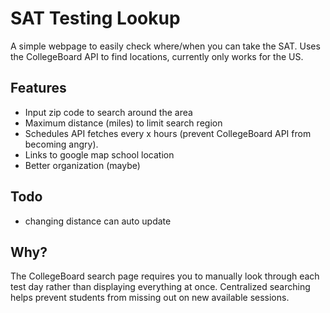 # SAT Testing Lookup
A simple webpage to easily check where/when you can take the SAT. Uses the CollegeBoard API to find locations, currently only works for the US.

## Features
- Input zip code to search around the area
- Maximum distance (miles) to limit search region
- Schedules API fetches every x hours (prevent CollegeBoard API from becoming angry).
- Links to google map school location
- Better organization (maybe)

## Todo
- changing distance can auto update

## Why?
The CollegeBoard search page requires you to manually look through each test day rather than displaying everything at once. Centralized searching helps prevent students from missing out on new available sessions.
